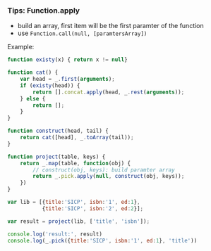 ### Tips: Function.apply

* build an array, first item will be the first paramter of the function
* use `Function.call(null, [paramtersArray])`

Example:

```javascript
function existy(x) { return x != null}

function cat() {
	var head = _.first(arguments);
    if (existy(head)) {
    	return [].concat.apply(head, _.rest(arguments));
    } else {
    	return [];
    }
}

function construct(head, tail) {
	return cat([head], _.toArray(tail));
}

function project(table, keys) {
	return _.map(table, function(obj) {
	    // construct(obj, keys): build paramter array
    	return _.pick.apply(null, construct(obj, keys));
    })
}

var lib = [{title:'SICP', isbn:'1', ed:1},
		   {title:'SICP', isbn:'2', ed:2}];

var result = project(lib, ['title', 'isbn']);

console.log('result:', result)
console.log(_.pick({title:'SICP', isbn:'1', ed:1}, 'title'))

```
